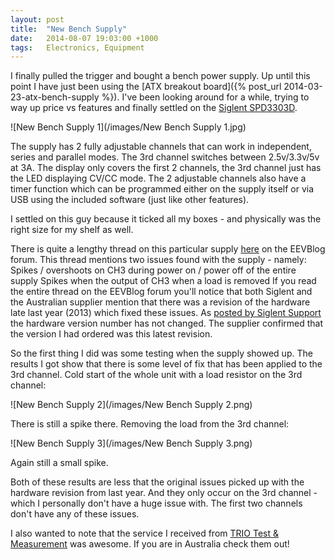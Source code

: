```yaml
---
layout: post
title:  "New Bench Supply"
date:   2014-08-07 19:03:00 +1000
tags:   Electronics, Equipment
---
```


I finally pulled the trigger and bought a bench power supply.  Up until this point I have just been using the [ATX breakout board]({% post_url 2014-03-23-atx-bench-supply %}).  I've been looking around for a while, trying to way up price vs features and finally settled on the [Siglent SPD3303D](http://www.siglent.com/en/product/detail5.aspx?id=100000014858258&nodecode=119008005).

![New Bench Supply 1](/images/New Bench Supply 1.jpg)

The supply has 2 fully adjustable channels that can work in independent, series and parallel modes.  The 3rd channel switches between 2.5v/3.3v/5v at 3A.  The display only covers the first 2 channels, the 3rd channel just has the LED displaying CV/CC mode.  The 2 adjustable channels also have a timer function which can be programmed either on the supply itself or via USB using the included software (just like other features).

I settled on this guy because it ticked all my boxes - and physically was the right size for my shelf as well.

There is quite a lengthy thread on this particular supply [here](http://www.eevblog.com/forum/testgear/siglent-spd3303d-review/) on the EEVBlog forum.  This thread mentions two issues found with the supply - namely:
Spikes / overshoots on CH3 during power on / power off of the entire supply
Spikes when the output of CH3 when a load is removed
If you read the entire thread on the EEVBlog forum you'll notice that both Siglent and the Australian supplier mention that there was a revision of the hardware late last year (2013) which fixed these issues.  As [posted by Siglent Support](http://www.eevblog.com/forum/testgear/siglent-spd3303d-review/msg467227/#msg467227) the hardware version number has not changed. The supplier confirmed that the version I had ordered was this latest revision. 

So the first thing I did was some testing when the supply showed up.  The results I got show that there is some level of fix that has been applied to the 3rd channel.  Cold start of the whole unit with a load resistor on the 3rd channel:

![New Bench Supply 2](/images/New Bench Supply 2.png)

There is still a spike there.  Removing the load from the 3rd channel:

![New Bench Supply 3](/images/New Bench Supply 3.png)

Again still a small spike.

Both of these results are less that the original issues picked up with the hardware revision from last year.  And they only occur on the 3rd channel - which I personally don't have a huge issue with.  The first two channels don't have any of these issues. 

I also wanted to note that the service I received from [TRIO Test & Measurement](http://triotest.com.au/) was awesome.  If you are in Australia check them out!
